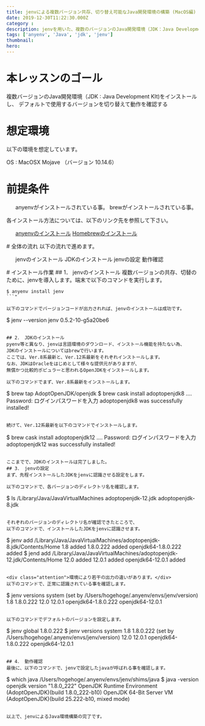 ```yaml
---
title: jenvによる複数バージョン共存、切り替え可能なJava開発環境の構築 (MacOS編)
date: 2019-12-30T11:22:30.000Z
category : 
description: jenvを用いた、複数のバージョンのJava開発環境（JDK：Java Development Kit）の共存とバージョン切替可能なJava開発環境構築手順をご紹介します。
tags: ['anyenv', 'Java', 'jdk', 'jenv']
thumbnail:
hero:
---
```


# 本レッスンのゴール
複数バージョンのJava開発環境（JDK : Java Development KIt)をインストールし、
デフォルトで使用するバージョンを切り替えて動作を確認する
# 想定環境
以下の環境を想定しています。

OS : MacOSX Mojave （バージョン 10.14.6）
# 前提条件
<ul>
 	anyenvがインストールされている事。
 	brewがインストールされている事。
</ul>
<div class="attention">

各インストール方法については、以下のリンク先を参照して下さい。
<ul>
 	<a href="https://startappdevfrom35.com/anyenv_install/" target="_blank" rel="noopener noreferrer">anyenvのインストール</a>
 	<a href="https://startappdevfrom35.com/homebrewinstall/">Homebrewのインストール</a>
</ul>
</div>
# 全体の流れ
以下の流れで進めます。
<ol>
 	jenvのインストール
 	JDKのインストール
 	jenvの設定
 	動作確認
</ol>
# インストール作業
## 1． jenvのインストール
複数バージョンの共存、切替のために、jenvを導入します。端末で以下のコマンドを実行します。

```
$ anyenv install jenv
```"

以下のコマンドでバージョンコードが出力されれば、jenvのインストールは成功です。

```
$ jenv --version
jenv 0.5.2-10-g5a20be6
```"

## 2． JDKのインストール
pyenv等と異なり、jenvは言語環境のダウンロード、インストール機能を持たない為、
JDKのインストールについてはbrewで行います。
ここでは、Ver.8系最新と、Ver.12系最新をそれぞれインストールします。
なお、JDKはOracleをはじめとして様々な提供元がありますが、
無償かつ比較的ポピュラーと思われるOpenJDKをインストールします。

以下のコマンドでまず、Ver.8系最新をインストールします。

```
$ brew tap AdoptOpenJDK/openjdk
$ brew cask install adoptopenjdk8
....
Password: ログインパスワードを入力
adoptopenjdk8 was successfully installed!
```"

続けて、Ver.12系最新を以下のコマンドでインストールします。

```
$ brew cask install adoptopenjdk12
....
Password: ログインパスワードを入力
adoptopenjdk12 was successfully installed!
```"

ここまでで、JDKのインストールは完了しました。
## 3． jenvの設定
まず、先程インストールしたJDKをjenvに認識させる設定をします。

以下のコマンドで、各バージョンのディレクトリ名を確認します。

```
$ ls /Library/Java/JavaVirtualMachines
adoptopenjdk-12.jdk adoptopenjdk-8.jdk
```"

それぞれのバージョンのディレクトリ名が確認できたところで、
以下のコマンドで、インストールしたJDKをjenvに認識させます。

```
$ jenv add /Library/Java/JavaVirtualMachines/adoptopenjdk-8.jdk/Contents/Home
1.8 added
1.8.0.222 added
openjdk64-1.8.0.222 added
$ jend add /Library/Java/JavaVirtualMachines/adoptopenjdk-12.jdk/Contents/Home
12.0 added
12.0.1 added
openjdk64-12.0.1 added
```"

<div class="attention">環境により若干の出力の違いがあります。</div>
以下のコマンドで、正常に認識されている事を確認します。

```
$ jenv versions
system (set by /Users/hogehoge/.anyenv/envs/jenv/version)
1.8
1.8.0.222
12.0
12.0.1
openjdk64-1.8.0.222
openjdk64-12.0.1
```"

以下のコマンドでデフォルトのバージョンを設定します。

```
$ jenv global 1.8.0.222
$ jenv versions
system
1.8
1.8.0.222 (set by /Users/hogehoge/.anyenv/envs/jenv/version)
12.0
12.0.1
openjdk64-1.8.0.222
openjdk64-12.0.1
```"

## 4． 動作確認
最後に、以下のコマンドで、jenvで設定したjavaが呼ばれる事を確認します。

```
$ which java
/Users/hogehoge/.anyenv/envs/jenv/shims/java
$ java -version
openjdk version &quot;1.8.0_222&quot;
OpenJDK Runtime Environment (AdoptOpenJDK)(build 1.8.0_222-b10)
OpenJDK 64-Bit Server VM (AdoptOpenJDK)(build 25.222-b10, mixed mode)
```"

以上で、jenvによるJava環境構築の完了です。
